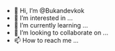 - 👋 Hi, I’m @Bukandevkok
- 👀 I’m interested in ...
- 🌱 I’m currently learning ...
- 💞️ I’m looking to collaborate on ...
- 📫 How to reach me ...

<!---
Bukandevkok/Bukandevkok is a ✨ special ✨ repository because its `README.md` (this file) appears on your GitHub profile.
You can click the Preview link to take a look at your changes.
--->
